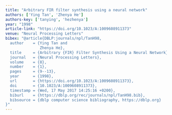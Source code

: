 ```yaml
---
title: "Arbitrary FIR filter synthesis using a neural network"
authors: ['Ying Tan', 'Zhenya He']
authors-key: ['tanying', 'hezhenya']
year: "1998"
article-link: "https://doi.org/10.1023/A:1009608911373"
venue: "Neural Processing Letters"
bibex: "@article{DBLP:journals/npl/TanH98,
  author    = {Ying Tan and
               Zhenya He},
  title     = {Arbitrary {FIR} Filter Synthesis Using a Neural Network},
  journal   = {Neural Processing Letters},
  volume    = {8},
  number    = {1},
  pages     = {9--13},
  year      = {1998},
  url       = {https://doi.org/10.1023/A:1009608911373},
  doi       = {10.1023/A:1009608911373},
  timestamp = {Wed, 17 May 2017 14:25:16 +0200},
  biburl    = {https://dblp.org/rec/journals/npl/TanH98.bib},
  bibsource = {dblp computer science bibliography, https://dblp.org}
}"
---
```

